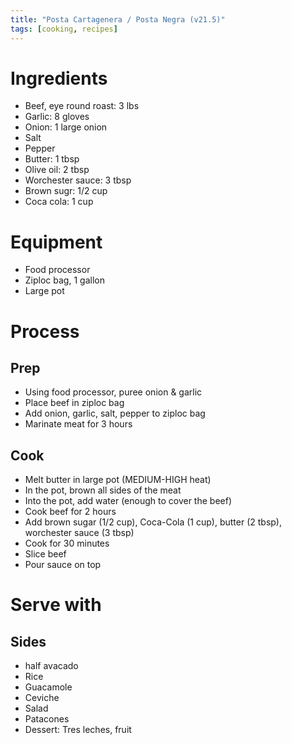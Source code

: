 ```yaml
---
title: "Posta Cartagenera / Posta Negra (v21.5)"
tags: [cooking, recipes]
---
```


# Ingredients
- Beef, eye round roast: 3 lbs
- Garlic: 8 gloves
- Onion: 1 large onion
- Salt
- Pepper
- Butter: 1 tbsp
- Olive oil: 2 tbsp
- Worchester sauce: 3 tbsp
- Brown sugr: 1/2 cup
- Coca cola: 1 cup

# Equipment
- Food processor
- Ziploc bag, 1 gallon
- Large pot

# Process
## Prep
- Using food processor, puree onion & garlic
- Place beef in ziploc bag
- Add onion, garlic, salt, pepper to ziploc bag
- Marinate meat for 3 hours

## Cook
- Melt butter in large pot (MEDIUM-HIGH heat)
- In the pot, brown all sides of the meat
- Into the pot, add water (enough to cover the beef)
- Cook beef for 2 hours
- Add brown sugar (1/2 cup), Coca-Cola (1 cup), butter (2 tbsp), worchester sauce (3 tbsp)
- Cook for 30 minutes
- Slice beef
- Pour sauce on top

# Serve with
## Sides
- half avacado
- Rice
- Guacamole
- Ceviche
- Salad
- Patacones
- Dessert: Tres leches, fruit